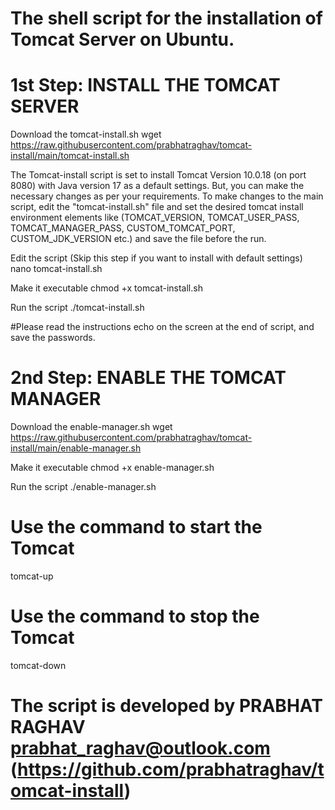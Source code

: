 # The shell script for the installation of Tomcat Server on Ubuntu.

# 1st Step: INSTALL THE TOMCAT SERVER

  Download the tomcat-install.sh
    wget https://raw.githubusercontent.com/prabhatraghav/tomcat-install/main/tomcat-install.sh

  The Tomcat-install script is set to install Tomcat Version 10.0.18 (on port 8080) with Java version 17 as a default settings. But, you can make the necessary changes as per your requirements. To make changes to the main script, edit the "tomcat-install.sh" file and set the desired tomcat install environment elements like (TOMCAT_VERSION, TOMCAT_USER_PASS, TOMCAT_MANAGER_PASS, CUSTOM_TOMCAT_PORT, CUSTOM_JDK_VERSION etc.) and save the file before the run.
  
  Edit the script (Skip this step if you want to install with default settings)
    nano tomcat-install.sh

  Make it executable
    chmod +x tomcat-install.sh

  Run the script
    ./tomcat-install.sh

#Please read the instructions echo on the screen at the end of script, and save the passwords.



# 2nd Step: ENABLE THE TOMCAT MANAGER

  Download the enable-manager.sh
    wget https://raw.githubusercontent.com/prabhatraghav/tomcat-install/main/enable-manager.sh

  Make it executable
    chmod +x enable-manager.sh

  Run the script
    ./enable-manager.sh

# Use the command to start the Tomcat
  tomcat-up

# Use the command to stop the Tomcat
  tomcat-down

  
# The script is developed by PRABHAT RAGHAV prabhat_raghav@outlook.com (https://github.com/prabhatraghav/tomcat-install)
